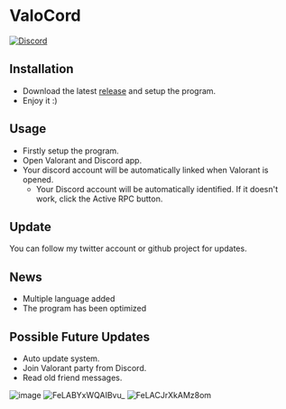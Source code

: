 # ValoCord

[![Discord](https://img.shields.io/badge/discord-join-7389D8?style=flat&logo=discord)](https://discord.gg/s2sdcwckpf)

## Installation

- Download the latest [release](https://github.com/Aronshire/ValoCord/releases) and setup the program.
- Enjoy it :)

## Usage
- Firstly setup the program.
- Open Valorant and Discord app.
- Your discord account will be automatically linked when Valorant is opened.
    - Your Discord account will be automatically identified. If it doesn't work, click the Active RPC button.

## Update

You can follow my twitter account or github project for updates.

## News
- Multiple language added
- The program has been optimized

## Possible Future Updates

- Auto update system.
- Join Valorant party from Discord.
- Read old friend messages.

![image](https://user-images.githubusercontent.com/64329332/194653080-546007e4-23ff-4b9b-a453-8df072e46a66.png)
![FeLABYxWQAIBvu_](https://user-images.githubusercontent.com/64329332/194653198-77585d65-eed9-4397-bfd5-70a294d137d4.png)
![FeLACJrXkAMz8om](https://user-images.githubusercontent.com/64329332/194653202-75aff0d8-387c-42aa-91d0-e01818590dd7.png)
